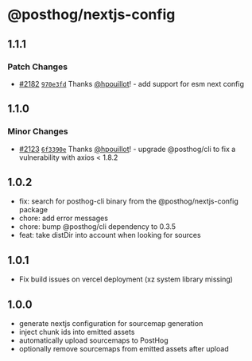 # @posthog/nextjs-config

## 1.1.1

### Patch Changes

- [#2182](https://github.com/PostHog/posthog-js/pull/2182) [`970e3fd`](https://github.com/PostHog/posthog-js/commit/970e3fda0aa6e21403079fe65791c466525081dc) Thanks [@hpouillot](https://github.com/hpouillot)! - add support for esm next config

## 1.1.0

### Minor Changes

- [#2123](https://github.com/PostHog/posthog-js/pull/2123) [`6f3390e`](https://github.com/PostHog/posthog-js/commit/6f3390e8eda844d3ff2ace0f57bedb3230c72319) Thanks [@hpouillot](https://github.com/hpouillot)! - upgrade @posthog/cli to fix a vulnerability with axios < 1.8.2

## 1.0.2

- fix: search for posthog-cli binary from the @posthog/nextjs-config package
- chore: add error messages
- chore: bump @posthog/cli dependency to 0.3.5
- feat: take distDir into account when looking for sources

## 1.0.1

- Fix build issues on vercel deployment (xz system library missing)

## 1.0.0

- generate nextjs configuration for sourcemap generation
- inject chunk ids into emitted assets
- automatically upload sourcemaps to PostHog
- optionally remove sourcemaps from emitted assets after upload
